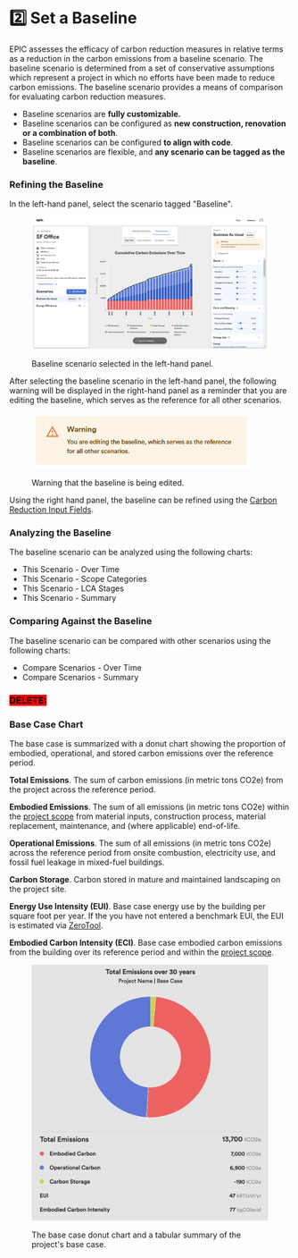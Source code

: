 # 2️⃣ Set a Baseline

EPIC assesses the efficacy of carbon reduction measures in relative terms as a reduction in the carbon emissions from a baseline scenario. The baseline scenario is determined from a set of conservative assumptions which represent a project in which no efforts have been made to reduce carbon emissions. The baseline scenario provides a means of comparison for evaluating carbon reduction measures.&#x20;

* Baseline scenarios are **fully customizable.**&#x20;
* Baseline scenarios can be configured as **new construction, renovation or a combination of both**.&#x20;
* Baseline scenarios can be configured **to align with code**.&#x20;
* Baseline scenarios are flexible, and **any scenario can be tagged as the baseline**.

### Refining the Baseline

In the left-hand panel, select the scenario tagged "Baseline".

<div align="left">

<figure><img src="../.gitbook/assets/image (16).png" alt="" width="563"><figcaption><p>Baseline scenario selected in the left-hand panel.</p></figcaption></figure>

</div>

After selecting the baseline scenario in the left-hand panel, the following warning will be displayed in the right-hand panel as a reminder that you are editing the baseline, which serves as the reference for all other scenarios.

<div align="left">

<figure><img src="../.gitbook/assets/image (17).png" alt="" width="394"><figcaption><p>Warning that the baseline is being edited.</p></figcaption></figure>

</div>

Using the right hand panel, the baseline can be refined using the [Carbon Reduction Input Fields](carbon-reduction-measures/reduction-and-reuse.md).&#x20;

### Analyzing the Baseline

The baseline scenario can be analyzed using the following charts:

* This Scenario - Over Time
* This Scenario - Scope Categories
* This Scenario - LCA Stages
* This Scenario - Summary

### Comparing Against the Baseline

The baseline scenario can be compared with other scenarios using the following charts:

* Compare Scenarios - Over Time
* Compare Scenarios - Summary

### <mark style="background-color:red;">DELETE:</mark>

### Base Case Chart

The base case is summarized with a donut chart showing the proportion of embodied, operational, and stored carbon emissions over the reference period.

**Total Emissions**. The sum of carbon emissions (in metric tons CO2e) from the project across the reference period.&#x20;

**Embodied Emissions**. The sum of all emissions (in metric tons CO2e) within the [project scope](broken-reference) from material inputs, construction process, material replacement, maintenance, and (where applicable) end-of-life.

**Operational Emissions**. The sum of all emissions (in metric tons CO2e) across the reference period from onsite combustion, electricity use, and fossil fuel leakage in mixed-fuel buildings.

**Carbon Storage**. Carbon stored in mature and maintained landscaping on the project site.

**Energy Use Intensity (EUI)**. Base case energy use by the building per square foot per year. If the you have not entered a benchmark EUI, the EUI is estimated via [ZeroTool](https://zerotool.org/).&#x20;

**Embodied Carbon Intensity (ECI)**. Base case embodied carbon emissions from the building over its reference period and within the [project scope](broken-reference).

<figure><img src="../.gitbook/assets/Base Case Chart.png" alt=""><figcaption><p>The base case donut chart and a tabular summary of the project's base case.</p></figcaption></figure>
